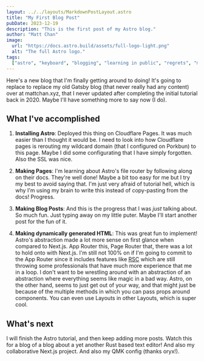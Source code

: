 ```yaml
---
layout: ../../layouts/MarkdownPostLayout.astro
title: "My First Blog Post"
pubDate: 2023-12-19
description: "This is the first post of my Astro blog."
author: "Matt Chan"
image:
  url: "https://docs.astro.build/assets/full-logo-light.png"
  alt: "The full Astro logo."
tags:
  ["astro", "keyboard", "blogging", "learning in public", "regrets", "mistakes"]
---
```


Here's a new blog that I'm finally getting around to doing! It's going to replace to replace my old Gatsby blog (that never really had any content) over at mattchan.xyz, that I never updated after completing the initial tutorial back in 2020. Maybe I'll have something more to say now (I do).

## What I've accomplished

1. **Installing Astro**: Deployed this thing on Cloudflare Pages. It was much easier than I thought it would be. I need to look into how Cloudflare pages is rerouting my wildcard domain (that I configured on Porkbun) to this page. Maybe I did some configurating that I have simply forgotten. Also the SSL was nice.

2. **Making Pages**: I'm learning about Astro's file router by following along on their docs. They're well done! Maybe a bit too easy for me but I try my best to avoid saying that. I'm just very afraid of tutorial hell, which is why I'm using my brain to write this instead of copy-pasting from the docs! Progress.

3. **Making Blog Posts**: And this is the progress that I was _just_ talking about. So much fun. Just typing away on my little puter. Maybe I'll start another post for the fun of it.

4. **Making dynamically generated HTML**: This was great fun to implement! Astro's abstraction made a lot more sense on first glance when compared to Next.js. App Router this, Page Router that, there was a lot to hold onto with Next.js. I'm still not 100% on if I'm going to commit to the App Router since it includes features like [RSC](https://www.joshwcomeau.com/react/server-components/) which are still throwing some professionals that have much more experience that me in a loop. I don't want to be wrestling around with an abstraction of an abstraction where everything seems like magic in a bad way. Astro, on the other hand, seems to just get out of your way, and that might just be because of the multiple methods in which you can pass props around components. You can even use Layouts in other Layouts, which is super cool.

## What's next

I will finish the Astro tutorial, and then keep adding more posts. Watch this for a blog of a blog about a yet another Rust based text editor! And also my collaborative Next.js project. And also my QMK config (thanks oryx!).
